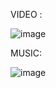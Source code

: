 VIDEO : 

![image](https://github.com/user-attachments/assets/8f50d672-b431-417b-aa75-28fc6bda1517)


MUSIC: 

![image](https://github.com/user-attachments/assets/eafe8605-f0af-4b1b-9aff-6833a88cd8cb)
